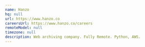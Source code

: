 ```yaml
---
name: Hanzo
hq: null
url: https://www.hanzo.co
careersUrl: https://www.hanzo.co/careers
remoteModel: null
timezone: null
description: Web archiving company. Fully Remote. Python, AWS.
---
```

